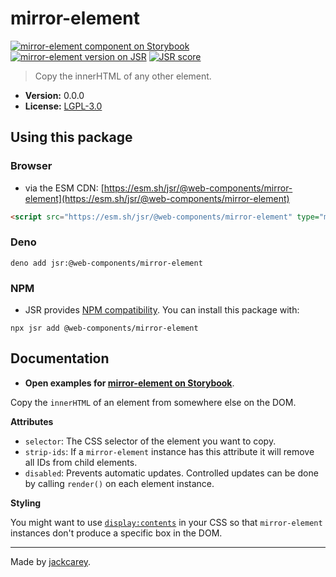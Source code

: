 # mirror-element

[![mirror-element component on Storybook](https://cdn.jsdelivr.net/gh/storybookjs/brand@main/badge/badge-storybook.svg)](https://jackcarey.co.uk/web-components/docs/?path=/docs/components-mirror-element) [![mirror-element version on JSR](https://jsr.io/badges/@web-components/mirror-element)](https://jsr.io/@web-components/mirror-element/versions) [![JSR score](https://jsr.io/badges/@web-components/mirror-element/score)](https://jsr.io/@web-components/mirror-element/score)

> Copy the innerHTML of any other element.

-   **Version:** 0.0.0
-   **License:** [LGPL-3.0](./LICENSE.md)

## Using this package

### Browser

-   via the ESM CDN: [https://esm.sh/jsr/@web-components/mirror-element](https://esm.sh/jsr/@web-components/mirror-element)

```html
<script src="https://esm.sh/jsr/@web-components/mirror-element" type="module"></script>
```

### Deno

```
deno add jsr:@web-components/mirror-element
```

### NPM

-   JSR provides [NPM compatibility](https://jsr.io/docs/npm-compatibility). You can install this package with:

```
npx jsr add @web-components/mirror-element
```

## Documentation

-   **Open examples for [mirror-element on Storybook](https://jackcarey.co.uk/web-components/docs/?path=/docs/components-mirror-element)**.

Copy the `innerHTML` of an element from somewhere else on the DOM.

**Attributes**

-   `selector`: The CSS selector of the element you want to copy.
-   `strip-ids`: If a `mirror-element` instance has this attribute it will remove all IDs from child elements.
-   `disabled`: Prevents automatic updates. Controlled updates can be done by calling `render()` on each element instance.

**Styling**

You might want to use [`display:contents`](https://developer.mozilla.org/en-US/docs/Web/CSS/display#contents) in your CSS so that `mirror-element` instances don't produce a specific box in the DOM.


---

Made by [jackcarey](https://jackcarey.co.uk).
